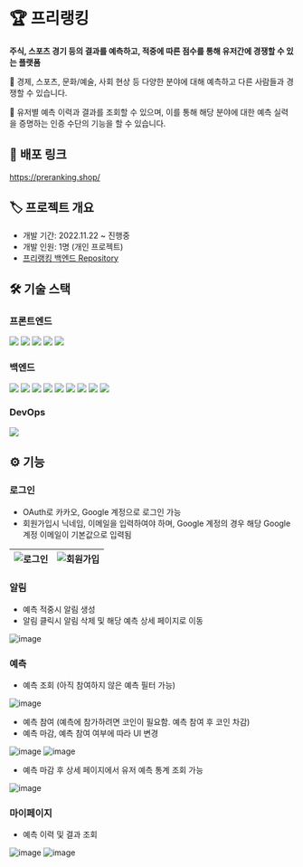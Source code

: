 # 🏆️ 프리랭킹
**주식, 스포츠 경기 등의 결과를 예측하고, 적중에 따른 점수를 통해 유저간에 경쟁할 수 있는 플랫폼**

📌 경제, 스포츠, 문화/예술, 사회 현상 등 다양한 분야에 대해 예측하고 다른 사람들과 경쟁할 수 있습니다.

📌 유저별 예측 이력과 결과를 조회할 수 있으며, 이를 통해 해당 분야에 대한 예측 실력을 증명하는 인증 수단의 기능을 할 수 있습니다.

## 🚀 배포 링크
https://preranking.shop/

## 🏷 프로젝트 개요
- 개발 기간: 2022.11.22 ~ 진행중
- 개발 인원: 1명 (개인 프로젝트)
- [프리랭킹 백엔드 Repository](https://github.com/tesseractjh/pre-ranking-be)

## 🛠 기술 스택
### 프론트엔드
<div>
<img src="https://img.shields.io/badge/React-61DAFB?style=flat-square&logo=React&logoColor=white"/>
<img src="https://img.shields.io/badge/Styled Components-DB7093?style=flat-square&logo=Styled-Components&logoColor=white"/>
<img src="https://img.shields.io/badge/React Query-FF4154?style=flat-square&logo=ReactQuery&logoColor=white"/>
<img src="https://img.shields.io/badge/Recoil-3578e5?style=flat-square&logo=React&logoColor=white"/>
<img src="https://img.shields.io/badge/D3-f9a03c?style=flat-square&logo=D3.js&logoColor=white"/>
</div>

### 백엔드
<div>
<img src="https://img.shields.io/badge/Node.js-339933?style=flat-square&logo=Node.js&logoColor=white"/>
<img src="https://img.shields.io/badge/Express-000000?style=flat-square&logo=Express&logoColor=white"/>
<img src="https://img.shields.io/badge/MySQL-4479A1?style=flat-square&logo=MySQL&logoColor=white"/>
<img src="https://img.shields.io/badge/Passport-34E27A?style=flat-square&logo=Passport&logoColor=white"/>
<img src="https://img.shields.io/badge/AWS S3-569A31?style=flat-square&logo=AmazonS3&logoColor=white"/>
<img src="https://img.shields.io/badge/AWS EC2-FF9900?style=flat-square&logo=AmazonEC2&logoColor=white"/>
<img src="https://img.shields.io/badge/AWS RDS-527FFF?style=flat-square&logo=AmazonRDS&logoColor=white"/>
<img src="https://img.shields.io/badge/AWS Route53-232F3E?style=flat-square&logo=AmazonAWS&logoColor=white"/>
<img src="https://img.shields.io/badge/AWS CloudFront-232F3E?style=flat-square&logo=AmazonAWS&logoColor=white"/>
</div>

### DevOps
<div>
<img src="https://img.shields.io/badge/Github Actions-181717?style=flat-square&logo=Github&logoColor=white"/>
</div>

## ⚙️ 기능
### 로그인
- OAuth로 카카오, Google 계정으로 로그인 가능
- 회원가입시 닉네임, 이메일을 입력하여야 하며, Google 계정의 경우 해당 Google 계정 이메일이 기본값으로 입력됨

| ![로그인](https://user-images.githubusercontent.com/67459853/209465753-c08db15d-158d-407e-8ca9-53649ad20f76.PNG) | ![회원가입](https://user-images.githubusercontent.com/67459853/209465754-3298cb62-ea0e-490e-9fdd-4eb9464380a7.PNG) |
| ------------- | ------------- |

### 알림
- 예측 적중시 알림 생성
- 알림 클릭시 알림 삭제 및 해당 예측 상세 페이지로 이동

![image](https://user-images.githubusercontent.com/67459853/209465876-47d473ee-1c36-4a30-a19a-29731babf12a.png)

### 예측
- 예측 조회 (아직 참여하지 않은 예측 필터 가능)

![image](https://user-images.githubusercontent.com/67459853/209466494-5a8b5673-cf3c-4924-97df-3834007e35d1.png)

- 예측 참여 (예측에 참가하려면 코인이 필요함. 예측 참여 후 코인 차감)
- 예측 마감, 예측 참여 여부에 따라 UI 변경

![image](https://user-images.githubusercontent.com/67459853/209466037-50fc5a41-21d8-4e68-9549-e9aad456de1c.png)
![image](https://user-images.githubusercontent.com/67459853/209466021-5a31b2ef-ab94-4766-a81d-a0601d752465.png)

- 예측 마감 후 상세 페이지에서 유저 예측 통계 조회 가능

![image](https://user-images.githubusercontent.com/67459853/209466089-58b18e46-3cc0-4ac3-af8a-9ba78eebcd3f.png)

### 마이페이지
- 예측 이력 및 결과 조회

![image](https://user-images.githubusercontent.com/67459853/209466435-d3164f22-19c7-4c4a-83ad-906ae18d2e15.png)
![image](https://user-images.githubusercontent.com/67459853/209466446-777dc08a-2217-4511-928c-39c6e5743667.png)

